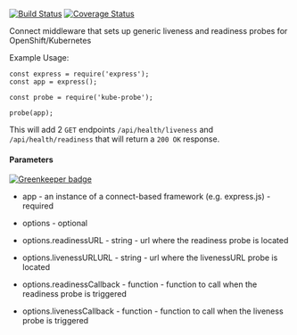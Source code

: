 [![Build Status](https://travis-ci.org/bucharest-gold/kube-probe.svg?branch=master)](https://travis-ci.org/bucharest-gold/kube-probe) [![Coverage Status](https://coveralls.io/repos/github/bucharest-gold/kube-probe/badge.svg?branch=master)](https://coveralls.io/github/bucharest-gold/kube-probe?branch=master)

Connect middleware that sets up generic liveness and readiness probes for OpenShift/Kubernetes

Example Usage:

    const express = require('express');
    const app = express();

    const probe = require('kube-probe');

    probe(app);


This will add 2 `GET` endpoints `/api/health/liveness` and `/api/health/readiness`
that will return a `200 OK` response.

#### Parameters

[![Greenkeeper badge](https://badges.greenkeeper.io/bucharest-gold/kube-probe.svg)](https://greenkeeper.io/)

* app - an instance of a connect-based framework (e.g. express.js) - required

* options - optional
* options.readinessURL - string - url where the readiness probe is located
* options.livenessURLURL - string - url where the livenessURL probe is located
* options.readinessCallback - function - function to call when the readiness probe is triggered
* options.livenessCallback - function - function to call when the liveness probe is triggered
